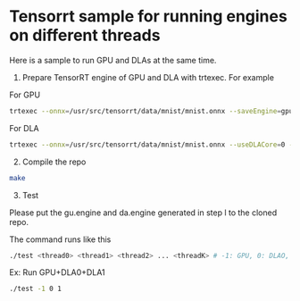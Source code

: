 # Tensorrt sample for running engines on different threads

Here is a sample to run GPU and DLAs at the same time.

1. Prepare TensorRT engine of GPU and DLA with trtexec. For example

For GPU
```sh
trtexec --onnx=/usr/src/tensorrt/data/mnist/mnist.onnx --saveEngine=gpu.engine
```

For DLA
```sh
trtexec --onnx=/usr/src/tensorrt/data/mnist/mnist.onnx --useDLACore=0 --allowgPUFallback --saveEngine=dla.engine
```

2. Compile the repo

```sh
make
```

3. Test

Please put the gu.engine and da.engine generated in step l to the cloned repo.

The command runs like this
```sh
./test <thread0> <thread1> <thread2> ... <threadK> # -1: GPU, 0: DLAO, 1: DLA1
```

Ex: Run GPU+DLA0+DLA1
```sh
./test -1 0 1
```
